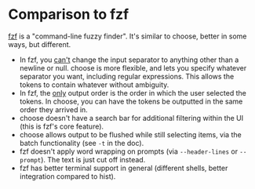 # Comparison to fzf

[fzf](https://github.com/junegunn/fzf) is a "command-line fuzzy finder". It's similar to choose, better in some ways, but different.

 - In fzf, you [can't](https://github.com/junegunn/fzf/issues/1670) change the input separator to anything other than a newline or null. choose is more flexible, and lets you specify whatever separator you want, including regular expressions. This allows the tokens to contain whatever without ambiguity.
 - In fzf, the [only](https://github.com/junegunn/fzf/issues/1417) output order is the order in which the user selected the tokens. In choose, you can have the tokens be outputted in the same order they arrived in.
 - choose doesn't have a search bar for additional filtering within the UI (this is fzf's core feature).
 - choose allows output to be flushed while still selecting items, via the batch functionality (see `-t` in the doc).
 - fzf doesn't apply word wrapping on prompts (via `--header-lines` or `--prompt`). The text is just cut off instead.
 - fzf has better terminal support in general (different shells, better integration compared to hist).
